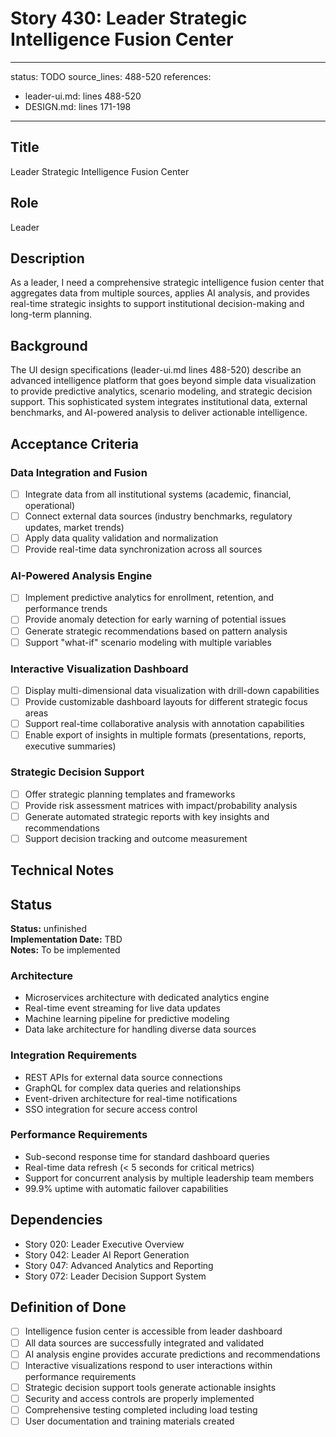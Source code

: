 # Story 430: Leader Strategic Intelligence Fusion Center

---
status: TODO
source_lines: 488-520
references:
  - leader-ui.md: lines 488-520
  - DESIGN.md: lines 171-198
---

## Title
Leader Strategic Intelligence Fusion Center

## Role
Leader

## Description
As a leader, I need a comprehensive strategic intelligence fusion center that aggregates data from multiple sources, applies AI analysis, and provides real-time strategic insights to support institutional decision-making and long-term planning.

## Background
The UI design specifications (leader-ui.md lines 488-520) describe an advanced intelligence platform that goes beyond simple data visualization to provide predictive analytics, scenario modeling, and strategic decision support. This sophisticated system integrates institutional data, external benchmarks, and AI-powered analysis to deliver actionable intelligence.

## Acceptance Criteria

### Data Integration and Fusion
- [ ] Integrate data from all institutional systems (academic, financial, operational)
- [ ] Connect external data sources (industry benchmarks, regulatory updates, market trends)
- [ ] Apply data quality validation and normalization
- [ ] Provide real-time data synchronization across all sources

### AI-Powered Analysis Engine
- [ ] Implement predictive analytics for enrollment, retention, and performance trends
- [ ] Provide anomaly detection for early warning of potential issues
- [ ] Generate strategic recommendations based on pattern analysis
- [ ] Support "what-if" scenario modeling with multiple variables

### Interactive Visualization Dashboard
- [ ] Display multi-dimensional data visualization with drill-down capabilities
- [ ] Provide customizable dashboard layouts for different strategic focus areas
- [ ] Support real-time collaborative analysis with annotation capabilities
- [ ] Enable export of insights in multiple formats (presentations, reports, executive summaries)

### Strategic Decision Support
- [ ] Offer strategic planning templates and frameworks
- [ ] Provide risk assessment matrices with impact/probability analysis
- [ ] Generate automated strategic reports with key insights and recommendations
- [ ] Support decision tracking and outcome measurement

## Technical Notes


## Status
**Status:** unfinished  
**Implementation Date:** TBD  
**Notes:** To be implemented
### Architecture
- Microservices architecture with dedicated analytics engine
- Real-time event streaming for live data updates
- Machine learning pipeline for predictive modeling
- Data lake architecture for handling diverse data sources

### Integration Requirements
- REST APIs for external data source connections
- GraphQL for complex data queries and relationships
- Event-driven architecture for real-time notifications
- SSO integration for secure access control

### Performance Requirements
- Sub-second response time for standard dashboard queries
- Real-time data refresh (< 5 seconds for critical metrics)
- Support for concurrent analysis by multiple leadership team members
- 99.9% uptime with automatic failover capabilities

## Dependencies
- Story 020: Leader Executive Overview
- Story 042: Leader AI Report Generation
- Story 047: Advanced Analytics and Reporting
- Story 072: Leader Decision Support System

## Definition of Done
- [ ] Intelligence fusion center is accessible from leader dashboard
- [ ] All data sources are successfully integrated and validated
- [ ] AI analysis engine provides accurate predictions and recommendations
- [ ] Interactive visualizations respond to user interactions within performance requirements
- [ ] Strategic decision support tools generate actionable insights
- [ ] Security and access controls are properly implemented
- [ ] Comprehensive testing completed including load testing
- [ ] User documentation and training materials created